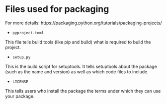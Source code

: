 # Files used for packaging

For more details: https://packaging.python.org/tutorials/packaging-projects/

- `pyproject.toml`

This file tells build tools (like pip and build) what is required to build the project.

- `setup.py`

This is the build script for setuptools. It tells setuptools about the package (such as the name and version) as well as
which code files to include.

- `LICENSE`

This tells users who install the package the terms under which they can use your package.